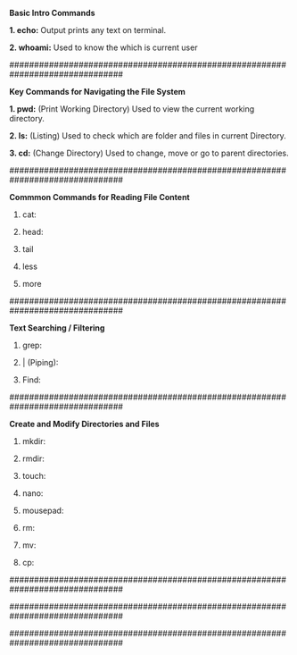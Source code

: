 **Basic Intro Commands**

**1. echo:** Output prints any text on terminal.

**2. whoami:** Used to know the which is current user

###############################################################################

**Key Commands for Navigating the File System**

**1. pwd:** (Print Working Directory) Used to view the current working directory.

**2. ls:** (Listing) Used to check which are folder and files in current Directory.

**3. cd:** (Change Directory) Used to change, move or go to parent directories. 

###############################################################################

**Commmon Commands for Reading File Content**

1. cat:

2. head:

3. tail

4. less

5. more

###############################################################################

**Text Searching / Filtering**

1. grep:

2. | (Piping):

3. Find: 

###############################################################################

**Create and Modify Directories and Files**

1. mkdir:

2. rmdir:

3. touch:

4. nano:

5. mousepad:

6. rm:

7. mv:

8. cp: 







###############################################################################







###############################################################################





###############################################################################





